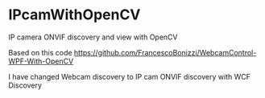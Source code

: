 # IPcamWithOpenCV
IP camera ONVIF discovery and view with OpenCV

Based on this code https://github.com/FrancescoBonizzi/WebcamControl-WPF-With-OpenCV

I have changed Webcam discovery to IP cam ONVIF discovery with WCF Discovery
